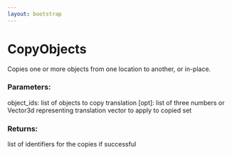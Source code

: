 ```yaml
---
layout: bootstrap
---
```


# CopyObjects

Copies one or more objects from one location to another, or in-place.
        

### Parameters:

object_ids: list of objects to copy
translation [opt]: list of three numbers or Vector3d representing
                   translation vector to apply to copied set
        

### Returns:


list of identifiers for the copies if successful
        
